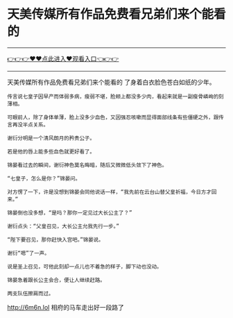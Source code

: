 # 天美传媒所有作品免费看兄弟们来个能看的

<hr/><a href="https://github.com/qiuhjg/faxd/issues/1">👉👉👉♥♥点此进入♥观看入口👈👉👉</a><hr/>

天美传媒所有作品免费看兄弟们来个能看的
了身着白衣脸色苍白如纸的少年。

    传言说七皇子因早产而体弱多病，瘦弱不堪，脸颊上都没多少肉，看起来就是一副瘦骨嶙峋的刻薄相。

    可眼前人，除了身体单薄，脸上没多少血色，又因强忍咳嗽而显得面部线条有些僵硬之外，跟传言再没半点关系。

    谢衍分明是一个清风朗月的矜贵公子。

    若是他的唇上能多些血色就更好看了。

    锦晏看过去的瞬间，谢衍神色莫名晦暗，随后又微微低头敛下了神色。

    “七皇子，怎么是你？”锦晏问。

    对方愣了一下，许是没想到锦晏会同他说话一样，“我先前在云台山替父皇祈福，今日方才回来。”

    锦晏倒也没多想，“是吗？那你一定见过大长公主了？”

    谢衍点头：“父皇召见，大长公主允我先行一步。”

    “陛下要召见，那你赶快入宫吧。”锦晏说。

    谢衍“嗯”了一声。

    说是圣上召见，可他此刻却一点儿也不着急的样子，脚下动也没动。

    锦晏急着跟长公主会合，便让人继续赶路。

    两支队伍擦肩而过。
http://6m6n.lol
    相府的马车走出好一段路了
